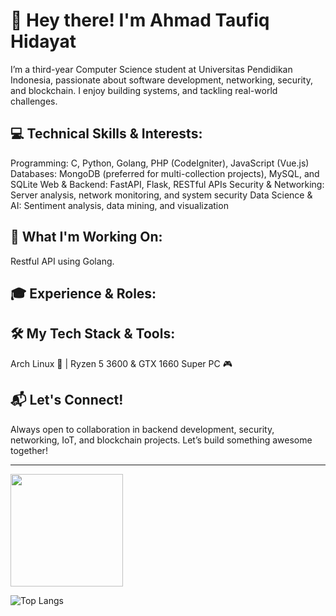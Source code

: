 # 👋 Hey there! I'm Ahmad Taufiq Hidayat

I’m a third-year Computer Science student at Universitas Pendidikan Indonesia, passionate about software development, networking, security, and blockchain. I enjoy building systems, and tackling real-world challenges.

## 💻 Technical Skills & Interests:
Programming: C, Python, Golang, PHP (CodeIgniter), JavaScript (Vue.js)
Databases: MongoDB (preferred for multi-collection projects), MySQL, and SQLite
Web & Backend: FastAPI, Flask, RESTful APIs
Security & Networking: Server analysis, network monitoring, and system security
Data Science & AI: Sentiment analysis, data mining, and visualization

## 🚀 What I'm Working On:
Restful API using Golang.

## 🎓 Experience & Roles:


## 🛠 My Tech Stack & Tools:
Arch Linux 🐧 | Ryzen 5 3600 & GTX 1660 Super PC 🎮

## 📬 Let's Connect!
Always open to collaboration in backend development, security, networking, IoT, and blockchain projects. Let’s build something awesome together!

---
<p align="left">
<a href="https://github.com/artefiq">
  <img height="180em" src="https://github-readme-stats-eight-theta.vercel.app/api?username=artefiq&show_icons=true&theme=algolia&include_all_commits=true&count_private=true"/>
</a>
</p>

![Top Langs](https://github-readme-stats.vercel.app/api/top-langs/?username=artefiq&layout=compact&theme=dark)